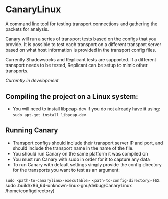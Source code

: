 # CanaryLinux
A command line tool for testing transport connections and gathering the packets for analysis. 

Canary will run a series of transport tests based on the configs that you provide. It is possible to test each transport on a different transport server based on what host information is provided in the transport config files. 

Currently Shadowsocks and Replicant tests are supported. If a different transport needs to be tested, Replicant can be setup to mimic other transports.

*Currently in development*

## Compiling the project on a Linux system:
- You will need to install libpcap-dev if you do not already have it using:
`sudo apt-get install libpcap-dev`

## Running Canary
- Transport configs should include their transport server IP and port, and should include the transport name in the name of the file.
- You should run Canary on the same platform it was compiled on
- You must run Canary with sudo in order for it to capture any data
- To run Canary with default settings simply provide the config directory for the transports you want to test as an argument:

`sudo <path-to-canarylinux-executable> <path-to-config-directory>`
(ex. sudo .build/x86_64-unknown-linux-gnu/debug/CanaryLinux /home/configdirectory)
